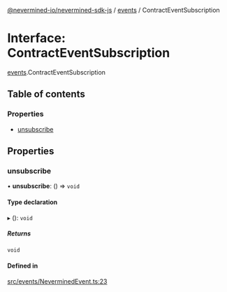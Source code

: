 [@nevermined-io/nevermined-sdk-js](../code-reference.md) / [events](../modules/events.md) / ContractEventSubscription

# Interface: ContractEventSubscription

[events](../modules/events.md).ContractEventSubscription

## Table of contents

### Properties

- [unsubscribe](events.ContractEventSubscription.md#unsubscribe)

## Properties

### unsubscribe

• **unsubscribe**: () => `void`

#### Type declaration

▸ (): `void`

##### Returns

`void`

#### Defined in

[src/events/NeverminedEvent.ts:23](https://github.com/nevermined-io/sdk-js/blob/3d13d39/src/events/NeverminedEvent.ts#L23)

